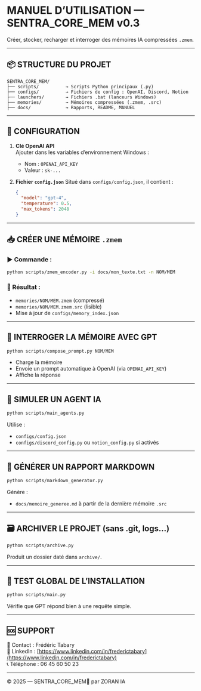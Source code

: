 # MANUEL D’UTILISATION — SENTRA_CORE_MEM v0.3

Créer, stocker, recharger et interroger des mémoires IA compressées `.zmem`.

---

## 📦 STRUCTURE DU PROJET

```
SENTRA_CORE_MEM/
├── scripts/          → Scripts Python principaux (.py)
├── configs/          → Fichiers de config : OpenAI, Discord, Notion
├── launchers/        → Fichiers .bat (lanceurs Windows)
├── memories/         → Mémoires compressées (.zmem, .src)
├── docs/             → Rapports, README, MANUEL
```

---

## 🔧 CONFIGURATION

1. **Clé OpenAI API**  
   Ajouter dans les variables d’environnement Windows :
   - Nom : `OPENAI_API_KEY`
   - Valeur : `sk-...`

2. **Fichier `config.json`**
   Situé dans `configs/config.json`, il contient :
   ```json
   {
     "model": "gpt-4",
     "temperature": 0.5,
     "max_tokens": 2048
   }
   ```

---

## 📥 CRÉER UNE MÉMOIRE `.zmem`

### ▶️ Commande :
```bash
python scripts/zmem_encoder.py -i docs/mon_texte.txt -n NOM/MEM
```

### 📄 Résultat :
- `memories/NOM/MEM.zmem` (compressé)
- `memories/NOM/MEM.zmem.src` (lisible)
- Mise à jour de `configs/memory_index.json`

---

## 🔁 INTERROGER LA MÉMOIRE AVEC GPT

```bash
python scripts/compose_prompt.py NOM/MEM
```

- Charge la mémoire
- Envoie un prompt automatique à OpenAI (via `OPENAI_API_KEY`)
- Affiche la réponse

---

## 🧠 SIMULER UN AGENT IA

```bash
python scripts/main_agents.py
```

Utilise :
- `configs/config.json`
- `configs/discord_config.py` ou `notion_config.py` si activés

---

## 📝 GÉNÉRER UN RAPPORT MARKDOWN

```bash
python scripts/markdown_generator.py
```

Génère :
- `docs/memoire_generee.md` à partir de la dernière mémoire `.src`

---

## 🗃️ ARCHIVER LE PROJET (sans .git, logs…)

```bash
python scripts/archive.py
```

Produit un dossier daté dans `archive/`.

---

## 🔄 TEST GLOBAL DE L’INSTALLATION

```bash
python scripts/main.py
```

Vérifie que GPT répond bien à une requête simple.

---

## 🆘 SUPPORT

📩 Contact : Frédéric Tabary  
🔗 LinkedIn : [https://www.linkedin.com/in/frederictabary](https://www.linkedin.com/in/frederictabary)  
📞 Téléphone : 06 45 60 50 23

---

© 2025 — SENTRA_CORE_MEM🦋 par ZORAN IA

